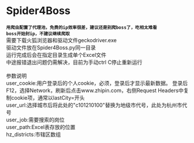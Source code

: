 # Spider4Boss
**`用爬虫配置了代理池，免费的ip效率很差，建议还是别爬boss了，吃相太难看`**  
**`boss开始封ip，不建议继续爬取`**  
需要下载火狐浏览器和驱动文件geckodriver.exe<br>
驱动文件放在Spider4Boss.py同一目录<br>
运行完成后会在指定目录生成单个Excel文件<br>
中途报错退出问题仍需解决，目前为手动ctrl C停止重新运行<br>
<br>
参数说明<br>
user_cookie:用户登录后的个人cookie，必须，登录后才显示最新数据。
登录后F12，选择Network，刷新后点击www.zhipin.com，右侧Request Headers中复制cookie项，通常以lastCity=开头<br>
user_url:选择城市后将此处的"c101210100"替换为地级市代号，此处为杭州市代号<br>
user_job:需要搜索的岗位<br>
user_path:Excel表存放的位置<br>
hz_districts:市辖区数组<br>

